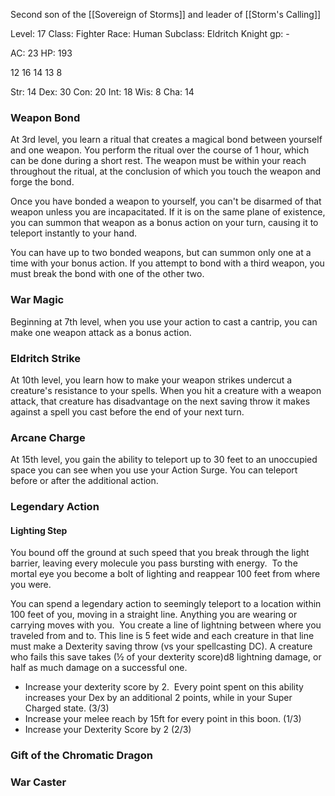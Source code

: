 Second son of the [[Sovereign of Storms]] and leader of [[Storm's Calling]]

Level: 17
Class: Fighter
Race: Human 
Subclass: Eldritch Knight
gp: -

AC: 23
HP: 193

12 16 14 13 8

Str: 14
Dex: 30
Con: 20
Int: 18
Wis: 8
Cha: 14

### Weapon Bond
At 3rd level, you learn a ritual that creates a magical bond between yourself and one weapon. You perform the ritual over the course of 1 hour, which can be done during a short rest. The weapon must be within your reach throughout the ritual, at the conclusion of which you touch the weapon and forge the bond.

Once you have bonded a weapon to yourself, you can't be disarmed of that weapon unless you are incapacitated. If it is on the same plane of existence, you can summon that weapon as a bonus action on your turn, causing it to teleport instantly to your hand.

You can have up to two bonded weapons, but can summon only one at a time with your bonus action. If you attempt to bond with a third weapon, you must break the bond with one of the other two.

### War Magic
Beginning at 7th level, when you use your action to cast a cantrip, you can make one weapon attack as a bonus action.

### Eldritch Strike
At 10th level, you learn how to make your weapon strikes undercut a creature's resistance to your spells. When you hit a creature with a weapon attack, that creature has disadvantage on the next saving throw it makes against a spell you cast before the end of your next turn.

### Arcane Charge
At 15th level, you gain the ability to teleport up to 30 feet to an unoccupied space you can see when you use your Action Surge. You can teleport before or after the additional action.

### Legendary Action

#### Lighting Step

You bound off the ground at such speed that you break through the light barrier, leaving every molecule you pass bursting with energy.  To the mortal eye you become a bolt of lighting and reappear 100 feet from where you were.

You can spend a legendary action to seemingly teleport to a location within 100 feet of you, moving in a straight line. Anything you are wearing or carrying moves with you.  You create a line of lightning between where you traveled from and to. This line is 5 feet wide and each creature in that line must make a Dexterity saving throw (vs your spellcasting DC). A creature who fails this save takes (½ of your dexterity score)d8 lightning damage, or half as much damage on a successful one.

- Increase your dexterity score by 2.  Every point spent on this ability increases your Dex by an additional 2 points, while in your Super Charged state. (3/3)
- Increase your melee reach by 15ft for every point in this boon. (1/3)
- Increase your Dexterity Score by 2 (2/3)

### Gift of the Chromatic Dragon

### War Caster